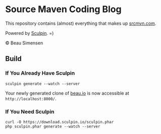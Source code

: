 Source Maven Coding Blog
========================

This repository contains (almost) everything that makes up [srcmvn.com](http://srcmvn.com/).

Powered by [Sculpin](http://sculpin.io). =)

&copy; Beau Simensen


Build
-----

### If You Already Have Sculpin

    sculpin generate --watch --server

Your newly generated clone of [beau.io](https://beau.io) is now
accessible at `http://localhost:8000/`.

### If You Need Sculpin

    curl -O https://download.sculpin.io/sculpin.phar
    php sculpin.phar generate --watch --server
